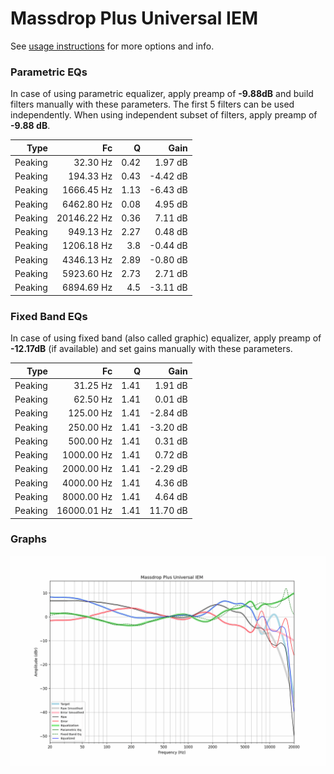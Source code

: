 # Massdrop Plus Universal IEM
See [usage instructions](https://github.com/jaakkopasanen/AutoEq#usage) for more options and info.

### Parametric EQs
In case of using parametric equalizer, apply preamp of **-9.88dB** and build filters manually
with these parameters. The first 5 filters can be used independently.
When using independent subset of filters, apply preamp of **-9.88 dB**.

| Type    | Fc          |    Q | Gain     |
|--------:|------------:|-----:|---------:|
| Peaking | 32.30 Hz    | 0.42 | 1.97 dB  |
| Peaking | 194.33 Hz   | 0.43 | -4.42 dB |
| Peaking | 1666.45 Hz  | 1.13 | -6.43 dB |
| Peaking | 6462.80 Hz  | 0.08 | 4.95 dB  |
| Peaking | 20146.22 Hz | 0.36 | 7.11 dB  |
| Peaking | 949.13 Hz   | 2.27 | 0.48 dB  |
| Peaking | 1206.18 Hz  | 3.8  | -0.44 dB |
| Peaking | 4346.13 Hz  | 2.89 | -0.80 dB |
| Peaking | 5923.60 Hz  | 2.73 | 2.71 dB  |
| Peaking | 6894.69 Hz  | 4.5  | -3.11 dB |

### Fixed Band EQs
In case of using fixed band (also called graphic) equalizer, apply preamp of **-12.17dB**
(if available) and set gains manually with these parameters.

| Type    | Fc          |    Q | Gain     |
|--------:|------------:|-----:|---------:|
| Peaking | 31.25 Hz    | 1.41 | 1.91 dB  |
| Peaking | 62.50 Hz    | 1.41 | 0.01 dB  |
| Peaking | 125.00 Hz   | 1.41 | -2.84 dB |
| Peaking | 250.00 Hz   | 1.41 | -3.20 dB |
| Peaking | 500.00 Hz   | 1.41 | 0.31 dB  |
| Peaking | 1000.00 Hz  | 1.41 | 0.72 dB  |
| Peaking | 2000.00 Hz  | 1.41 | -2.29 dB |
| Peaking | 4000.00 Hz  | 1.41 | 4.36 dB  |
| Peaking | 8000.00 Hz  | 1.41 | 4.64 dB  |
| Peaking | 16000.01 Hz | 1.41 | 11.70 dB |

### Graphs
![](./Massdrop%20Plus%20Universal%20IEM.png)